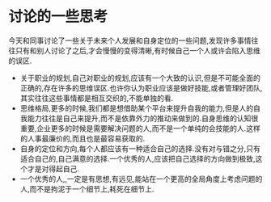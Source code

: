 # 讨论的一些思考

今天和同事讨论了一些关于未来个人发展和自身定位的一些问题,发现许多事情往往只有和别人讨论了之后,才会慢慢的变得清晰,有时候自己一个人或许会陷入思维的误区.

+ 关于职业的规划,自己对职业的规划,应该有一个大致的认识,但是不可能全面的正确的,存在许多的思维误区.也许你认为职业应该是做好技能,或者管理好团队,其实往往这些事情都是相互交织的,不能单独的看.
+ 思维格局,更多的时候,我们都是想借助某个平台来提升自我的能力,但是人的自我能力往往是自己来提升,而不是依靠外力的推动来做到的.自身思维的认知很重要,企业更多的时候是需要解决问题的人,而不是一个单纯的会技能的人.这样的人事最廉价的,而且也是最容易获取的.
+ 自身的定位和方向,每个人都应该有一种适合自己的选择.没有对与错之分,只有适合自己的,自己满意的选择.一个优秀的人,应该把自己选择的方向做到极致,这个才是对得起自己.
+ 一个优秀的人,,一定是有思想,有远见,能站在一个更高的全局角度上考虑问题的人,而不是拘泥于一个细节上,耗死在细节上.
